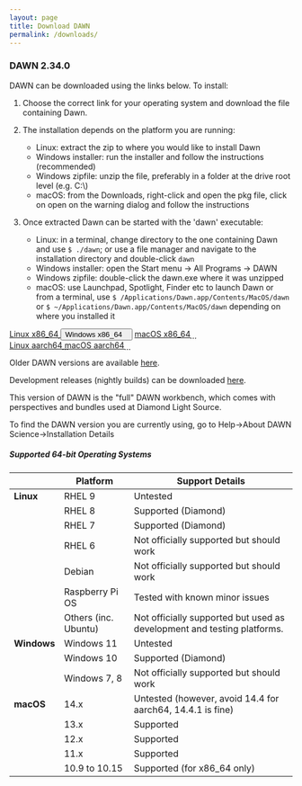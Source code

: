 ```yaml
---
layout: page
title: Download DAWN
permalink: /downloads/
---
```

### DAWN 2.34.0


DAWN can be downloaded using the links below. To install:

1. Choose the correct link for your operating system and download the file containing Dawn.

2. The installation depends on the platform you are running:

    * Linux: extract the zip to where you would like to install Dawn
    * Windows installer: run the installer and follow the instructions (recommended)
    * Windows zipfile: unzip the file, preferably in a folder at the drive root level (e.g. C:\\)
    * macOS: from the Downloads, right-click and open the pkg file, click on open on the warning dialog and follow the instructions

3. Once extracted Dawn can be started with the 'dawn' executable:

    * Linux: in a terminal, change directory to the one containing Dawn and use `$ ./dawn`;
    or use a file manager and navigate to the installation directory and double-click `dawn`
    * Windows installer: open the Start menu &rarr; All Programs &rarr; DAWN
    * Windows zipfile: double-click the dawn.exe where it was unzipped
    * macOS: use Launchpad, Spotlight, Finder etc to launch Dawn or from a terminal, use `$ /Applications/Dawn.app/Contents/MacOS/dawn`
    or `$ ~/Applications/Dawn.app/Contents/MacOS/dawn` depending on where you installed it

<script>
	function showHide(elementId){
		var element = document.getElementById(elementId);
		if(element.style.display == 'none'){
			element.style.display = 'block';
		} else {
			element.style.display = 'none';
		}
	}
</script>
<div class="row center">
	<a href="https://alfred.diamond.ac.uk/DawnDiamond/2.34/downloads/builds-release/DawnDiamond-2.34.0.v20240620-0736-linux.x86_64.zip" class="btn-large waves-effect" onclick="trackOutboundLink('https://alfred.diamond.ac.uk/DawnDiamond/2.34/downloads/builds-release/DawnDiamond-2.34.0.v20240620-0736-linux.x86_64.zip'); return false;">
		Linux x86_64<i class="material-icons right">&#xE2C4;</i>
	</a>
	<button type="button" class="btn-large waves-effect" onclick="showHide('winExeOrZip')">
		Windows x86_64<i class="material-icons right">&#xE2C4;</i>
	</button>
	<a href="https://alfred.diamond.ac.uk/DawnDiamond/2.34/downloads/builds-release/DawnDiamond-2.34.0.v20240620-0736-macosx.x86_64.pkg" class="btn-large waves-effect" onclick="trackOutboundLink('https://alfred.diamond.ac.uk/DawnDiamond/2.34/downloads/builds-release/DawnDiamond-2.34.0.v20240620-0736-macosx.x86_64.pkg'); return false;">
		macOS x86_64<i class="material-icons right">&#xE2C4;</i>
	</a>
</div>

<div id="winExeOrZip" class="row center" style="display: none">
	<a href="https://alfred.diamond.ac.uk/DawnDiamond/2.34/downloads/builds-release/DawnDiamond-2.34.0.v20240620-0736-win32.x86_64-inst.exe" class="btn-large waves-effect" onclick="trackOutboundLink('https://alfred.diamond.ac.uk/DawnDiamond/2.34/downloads/builds-release/DawnDiamond-2.34.0.v20240620-0736-win32.x86_64-inst.exe'); return false;">
		EXE<i class="material-icons right">&#xE2C4;</i>
	</a>
	<a href="https://alfred.diamond.ac.uk/DawnDiamond/2.34/downloads/builds-release/DawnDiamond-2.34.0.v20240620-0736-win32.x86_64.zip" class="btn-large waves-effect" onclick="trackOutboundLink('https://alfred.diamond.ac.uk/DawnDiamond/2.34/downloads/builds-release/DawnDiamond-2.34.0.v20240620-0736-win32.x86_64.zip'); return false;">
		ZIP<i class="material-icons right">&#xE2C4;</i>
	</a>
</div>

<div class="row center">
	<a href="https://alfred.diamond.ac.uk/DawnDiamond/2.34/downloads/builds-release/DawnDiamond-2.34.0.v20240620-0736-linux.aarch64.zip" class="btn-large waves-effect" onclick="trackOutboundLink('https://alfred.diamond.ac.uk/DawnDiamond/2.34/downloads/builds-release/DawnDiamond-2.34.0.v20240620-0736-linux.aarch64.zip'); return false;">
		Linux aarch64<i class="material-icons right">&#xE2C4;</i>
	</a>
	<a href="https://alfred.diamond.ac.uk/DawnDiamond/2.34/downloads/builds-release/DawnDiamond-2.34.0.v20240620-0736-macosx.aarch64.pkg" class="btn-large waves-effect" onclick="trackOutboundLink('https://alfred.diamond.ac.uk/DawnDiamond/2.34/downloads/builds-release/DawnDiamond-2.34.0.v20240620-0736-macosx.aarch64.pkg'); return false;">
		macOS aarch64<i class="material-icons right">&#xE2C4;</i>
	</a>
</div>

Older DAWN versions are available [here](https://alfred.diamond.ac.uk/DawnDiamond/).

Development releases (nightly builds) can be downloaded [here](https://alfred.diamond.ac.uk/DawnDiamond/master/downloads/builds-snapshot/).

This version of DAWN is the "full" DAWN workbench, which comes with perspectives and bundles used at Diamond Light Source.

To find the DAWN version you are currently using, go to Help&rarr;About DAWN Science&rarr;Installation Details

##### Supported 64-bit Operating Systems

|               | Platform             | Support Details                                                          |
|---------------|----------------------|--------------------------------------------------------------------------|
| **Linux**     | RHEL 9               | Untested                                                                 |
|               | RHEL 8               | Supported (Diamond)                                                      |
|               | RHEL 7               | Supported (Diamond)                                                      |
|               | RHEL 6               | Not officially supported but should work                                 |
|               | Debian               | Not officially supported but should work                                 |
|               | Raspberry Pi OS      | Tested with known minor issues                                           |
|               | Others (inc. Ubuntu) | Not officially supported but used as development and testing platforms.  |
| **Windows**   | Windows 11           | Untested                                                                 |
|               | Windows 10           | Supported (Diamond)                                                      |
|               | Windows 7, 8         | Not officially supported but should work                                 |
| **macOS**     | 14.x                 | Untested (however, avoid 14.4 for aarch64, 14.4.1 is fine)               |
|               | 13.x                 | Supported                                                                |
|               | 12.x                 | Supported                                                                |
|               | 11.x                 | Supported                                                                |
|               | 10.9 to 10.15        | Supported (for x86_64 only)                                              |

